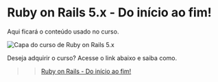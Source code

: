 # Ruby on Rails 5.x - Do início ao fim!

Aqui ficará o conteúdo usado no curso.

![Capa do curso de Ruby on Rails 5.x](https://cdn-images-1.medium.com/max/1600/1*OZCuYAREKtSJHzfl4FYlvQ.jpeg)

Deseja adquirir o curso? Acesse o link abaixo e saiba como.

>> [Ruby on Rails - Do início ao fim!](https://www.udemy.com/course/rubyonrails-5x/?referralCode=5CDC4A6332959AB91860)
